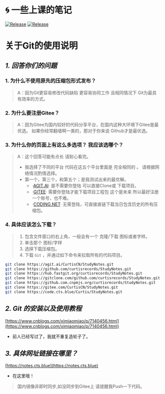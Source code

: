 # 🌀 一些上课的笔记
<a href="https://github.com/curtisrecords/StudyNotes"><img alt="Release" src="https://img.shields.io/badge/CurtisRecords-StudyNotes-blue"></a>
<a href="https://github.com/curtisrecords/StudyNotes"><img alt="Release" src="https://img.shields.io/badge/Lisence-Apache%202.0%20%2F%20Anti%20996-blue"></a>

# 关于Git的使用说明

## *1. 回答你们的问题* 

### 1. 为什么不使用原先的压缩包形式发布？

> A：因为Git更容易修改代码缺陷 更容易协同工作 且相同情况下 Git为最具有效率的方式。


### 2. 为什么要注册Gitee？

> A：因为Gitee为国内较好的代码分享平台，在国内这种大环境下Gitee是最优选。
如果你经常翻墙啊一类的，那对于你来说 Github才是最优选。


### 3. 为什么你的页面上有这么多选项？ 我应该选哪个？

> A：这个回答可能有点长 请耐心看完。
> - 我选择了不同的平台 代码在这五个平台里面是 完全相同的 。
   请根据网络情况酌情选择。
> - 第一个，第三个，和第五个；是我测试出来的最优解。
>   - ·[AGIT.AI](https://agit.ai/CurtisCN/StudyNotes)· 是不需要你登陆 可以直接Clone或 下载项目。
>   - ·[GITEE](https://gitee.com/CurtisCN/StudyNotes)· 需要你登陆才能下载项目工程包 这个是未来 所以最好注册一个账号，也不难。
>   - ·[CODING.NET](https://curtiscn.coding.net/p/Notes/d/StudyNotes/git/archive/main/?download=true)· 无需登陆，可直接直链下载当日包含历史的所有压缩包。


### 4. 具体应该怎么下载？

> 1. 包含文件窗口的右上角，一般会有一个 克隆/下载 图标或者字样。
> 2. 单击那个 图标/字样
> 3. 选择下载压缩包。
> 4. 下载 `Git` ，并通过如下命令来拉取所有的代码项目。


```Bash
git clone https://agit.ai/CurtisCN/StudyNotes.git
git clone https://github.com/curtisrecords/StudyNotes.git
git clone https://hub.fastgit.org/curtisrecords/StudyNotes.git
git clone https://gitclone.com/github.com/curtisrecords/StudyNotes.git
git clone https://github.com.cnpmjs.org/curtisrecords/StudyNotes.git
git clone https://gitee.com/CurtisCN/StudyNotes.git
git clone https://code.cts.blue/Curtis/StudyNotes.git
```


## *2. Git 的安装以及使用教程* 

[https://www.cnblogs.com/ximiaomiao/p/7140456.html](https://www.cnblogs.com/ximiaomiao/p/7140456.html)

- 前人已经写过了，我就不重复造轮子了。

## *3. 具体网址链接在哪里？* 

[https://notes.cts.blue](https://notes.cts.blue)

- 在这里哦！

> 国内镜像非即时同步,如没同步到Gitee上 请提醒我Push一下代码。

